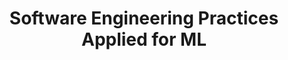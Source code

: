 ---
title: 'Software Engineering Practices Applied for ML' 
acronym: SEPAML
type: GL - Tier 3
webpage: https://medium.com/homeaway-tech-blog/software-engineering-practices-applied-to-machine-learning-e845722eaa82
---